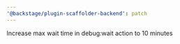 ```yaml
---
'@backstage/plugin-scaffolder-backend': patch
---
```


Increase max wait time in debug:wait action to 10 minutes
